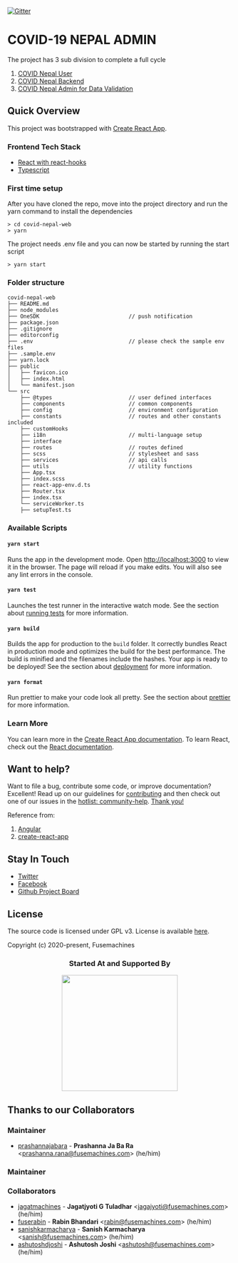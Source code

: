 [![Gitter](https://badges.gitter.im/covidnepalopensource/community.svg)](https://gitter.im/covidnepalopensource/community?utm_source=badge&utm_medium=badge&utm_campaign=pr-badge)

# COVID-19 NEPAL ADMIN

The project has 3 sub division to complete a full cycle
1) [COVID Nepal User](https://github.com/Fusemachines/covid-nepal-web)
2) [COVID Nepal Backend](https://github.com/Fusemachines/covid-nepal)
3) [COVID Nepal Admin for Data Validation](https://github.com/Fusemachines/covid-nepal-web-admin)

## Quick Overview

This project was bootstrapped with [Create React App](https://github.com/facebook/create-react-app).

### Frontend Tech Stack
- [React with react-hooks](https://reactjs.org/docs/hooks-intro.html)
- [Typescript](https://www.typescriptlang.org/)

### First time setup

After you have cloned the repo, move into the project directory and run the yarn command to install the dependencies
```
> cd covid-nepal-web
> yarn
```
The project needs .env file and you can now be started by running the start script
```
> yarn start
```

### Folder structure

```
covid-nepal-web
├── README.md
├── node_modules
├── OneSDK                            // push notification
├── package.json
├── .gitignore
├── editorconfig
├── .env                              // please check the sample env files
├── .sample.env
├── yarn.lock
├── public
│   ├── favicon.ico
│   ├── index.html
│   └── manifest.json
└── src
    ├── @types                        // user defined interfaces
    ├── components                    // common components
    ├── config                        // environment configuration
    ├── constants                     // routes and other constants included
    ├── customHooks
    ├── i18n                          // multi-language setup
    ├── interface
    ├── routes                        // routes defined
    ├── scss                          // stylesheet and sass
    ├── services                      // api calls
    ├── utils                         // utility functions
    ├── App.tsx
    ├── index.scss
    ├── react-app-env.d.ts
    ├── Router.tsx
    ├── index.tsx
    └── serviceWorker.ts
    ├── setupTest.ts
```

### Available Scripts

#### `yarn start`
Runs the app in the development mode.
Open [http://localhost:3000](http://localhost:3000) to view it in the browser.
The page will reload if you make edits.
You will also see any lint errors in the console.

#### `yarn test`
Launches the test runner in the interactive watch mode.
See the section about [running tests](https://facebook.github.io/create-react-app/docs/running-tests) for more information.

#### `yarn build`
Builds the app for production to the `build` folder.
It correctly bundles React in production mode and optimizes the build for the best performance.
The build is minified and the filenames include the hashes.
Your app is ready to be deployed!
See the section about [deployment](https://facebook.github.io/create-react-app/docs/deployment) for more information.

#### `yarn format`
Run prettier to make your code look all pretty.
See the section about [prettier](https://prettier.io/) for more information.

### Learn More

You can learn more in the [Create React App documentation](https://facebook.github.io/create-react-app/docs/getting-started).
To learn React, check out the [React documentation](https://reactjs.org/).

<!-- ## Changelog

[Learn about the latest improvements][changelog]. -->

## Want to help?

Want to file a bug, contribute some code, or improve documentation? Excellent! Read up on our
guidelines for [contributing][contributing] and then check out one of our issues in the [hotlist: community-help](https://github.com/Fusemachines/covid-nepal-web/labels/hotlist%3A%20community-help).
[Thank you!](https://github.com/Fusemachines/covid-nepal-web/graphs/contributors)


[contributing]: https://github.com/Fusemachines/covid-nepal-web/blob/master/CONTRIBUTING.md
[changelog]: https://github.com/Fusemachines/covid-nepal-web/blob/master/CHANGELOG.md

Reference from:
1) [Angular](https://github.com/angular/angular)
1) [create-react-app](https://github.com/angular/angular)

## Stay In Touch

- [Twitter](https://twitter.com/covidnepalorg)
- [Facebook](https://www.facebook.com/covidnepalorg)
- [Github Project Board](https://github.com/Fusemachines/covid-nepal-web/projects/1)

## License

The source code is licensed under GPL v3. License is available [here](https://github.com/Fusemachines/covid-nepal-web/blob/master/LICENSE).

Copyright (c) 2020-present, Fusemachines

<h3 align="center">Started At and Supported By</h3>
<!--special start-->

<p align="center">
  <a href="https://fusemachines.com" target="_blank">
    <img width="260px" src="https://fusemachines.com/assets/img/fusemachines-logo.png">
  </a>
</p>

## Thanks to our Collaborators

### Maintainer

* [prashannajabara](https://github.com/prashannajabara) -
**Prashanna Ja Ba Ra** &lt;prashanna.rana@fusemachines.com&gt; (he/him)

### Maintainer

### <a name="collaborators"></a> Collaborators

* [jagatmachines](https://github.com/jagatmachines) -
**Jagatjyoti G Tuladhar** &lt;jagajyoti@fusemachines.com&gt; (he/him)
* [fuserabin](https://github.com/fuserabin) - **Rabin Bhandari**  &lt;rabin@fusemachines.com&gt; (he/him)
* [sanishkarmacharya](https://github.com/sanishkarmacharya) - **Sanish Karmacharya** &lt;sanish@fusemachines.com&gt; (he/him)
* [ashutoshdjoshi](https://github.com/ashutoshdjoshi) - **Ashutosh Joshi** &lt;ashutosh@fusemachines.com&gt; (he/him)

